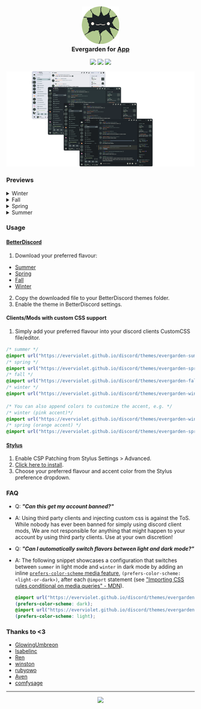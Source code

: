 <h3 align="center">
	<img src="https://github.com/everviolet/.github/raw/main/assets/logo-circle.png" width="100" alt="Logo"/><br/>
	Evergarden for <a href="https://github.com/everviolet/discord">App</a>
</h3>

<p align="center">
	<a href="https://github.com/everviolet/discord/stargazers"><img src="https://img.shields.io/github/stars/everviolet/discord?style=for-the-badge&colorA=313B40&colorB=DBBC7F"></a>
	<a href="https://github.com/everviolet/discord/issues"><img src="https://img.shields.io/github/issues/everviolet/discord?style=for-the-badge&colorA=313B40&colorB=E69875"></a>
	<a href="https://github.com/everviolet/discord/contributors"><img src="https://img.shields.io/github/contributors/everviolet/discord?style=for-the-badge&colorA=313B40&colorB=97C9C3"></a>
</p>

<p align="center">
	<img src="https://raw.githubusercontent.com/everviolet/discord/main/assets/previews/preview.webp"/>
</p>

### Previews

<details>
<summary>Winter</summary>
<img src="https://raw.githubusercontent.com/everviolet/discord/main/assets/previews/winter.webp"/>
</details>
<details>
<summary>Fall</summary>
<img src="https://raw.githubusercontent.com/everviolet/discord/main/assets/previews/fall.webp"/>
</details>
<details>
<summary>Spring</summary>
<img src="https://raw.githubusercontent.com/everviolet/discord/main/assets/previews/spring.webp"/>
</details>
<details>
<summary>Summer</summary>
<img src="https://raw.githubusercontent.com/everviolet/discord/main/assets/previews/summer.webp"/>
</details>

### Usage

#### [BetterDiscord](https://betterdiscord.app)

1. Download your preferred flavour:

- [Summer](./themes/summer.theme.css?raw=1)
- [Spring](./themes/spring.theme.css?raw=1)
- [Fall](./themes/fall.theme.css?raw=1)
- [Winter](./themes/winter.theme.css?raw=1)

2. Copy the downloaded file to your BetterDiscord themes folder.
3. Enable the theme in BetterDiscord settings.

#### Clients/Mods with custom CSS support

1. Simply add your preferred flavour into your discord clients CustomCSS file/editor.

```css
/* summer */
@import url("https://everviolet.github.io/discord/themes/evergarden-summer.theme.css");
/* spring */
@import url("https://everviolet.github.io/discord/themes/evergarden-spring.theme.css");
/* fall */
@import url("https://everviolet.github.io/discord/themes/evergarden-fall.theme.css");
/* winter */
@import url("https://everviolet.github.io/discord/themes/evergarden-winter.theme.css");

/* You can also append colors to customize the accent, e.g. */
/* winter (pink accent)*/
@import url("https://everviolet.github.io/discord/themes/evergarden-winter-pink.theme.css");
/* spring (orange accent) */
@import url("https://everviolet.github.io/discord/themes/evergarden-spring-orange.theme.css");
```

#### [Stylus](https://github.com/openstyles/stylus)

1. Enable CSP Patching from Stylus Settings > Advanced.
2. [Click here to install](https://github.com/everviolet/discord/raw/main/discord.user.css).
3. Choose your preferred flavour and accent color from the Stylus preference dropdown.

### FAQ

- Q: **_"Can this get my account banned?"_**
- A: Using third party clients and injecting custom css is against the ToS. While nobody has ever been banned for simply using discord client mods, We are not responsible for anything that might happen to your account by using third party clients. Use at your own discretion!

- Q: **_"Can I automatically switch flavors between light and dark mode?"_**
- A: The following snippet showcases a configuration that switches between
  `summer` in light mode and `winter` in dark mode by adding an inline
  [`prefers-color-scheme` media
  feature](https://developer.mozilla.org/en-US/docs/Web/CSS/@media/prefers-color-scheme),
  `(prefers-color-scheme: <light-or-dark>)`, after each `@import` statement
  (see ["Importing CSS rules conditional on media queries" -
  MDN](https://developer.mozilla.org/en-US/docs/Web/CSS/@import#importing_css_rules_conditional_on_media_queries)).

  ```css
  @import url("https://everviolet.github.io/discord/themes/evergarden-winter.theme.css")
  (prefers-color-scheme: dark);
  @import url("https://everviolet.github.io/discord/themes/evergarden-summer.theme.css")
  (prefers-color-scheme: light);
  ```

### Thanks to <3

- [GlowingUmbreon](https://github.com/glowingumbreon)
- [Isabelinc](https://github.com/Isabelincorp)
- [Ren](https://github.com/watatomo)
- [winston](https://github.com/nekowinston)
- [rubyowo](https://github.com/rubyowo)
- [Aven](https://github.com/ToxicAven)
- [comfysage](https://github.com/comfysage)

<hr>

<p align="center">
	<a href="https://github.com/comfysage/evergarden/blob/mega/LICENSE"><img src="https://img.shields.io/static/v1.svg?style=for-the-badge&label=LICENSE&message=GPL3&colorA=313B40&colorB=9BB5CF"/></a>
</p>

